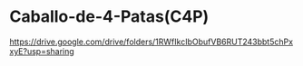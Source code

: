# Caballo-de-4-Patas(C4P)

https://drive.google.com/drive/folders/1RWfIkcIbObufVB6RUT243bbt5chPxxyE?usp=sharing
